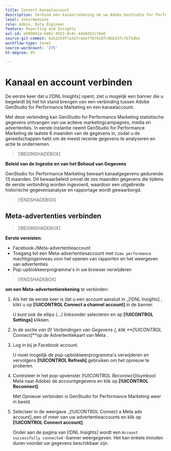 ```yaml
---
title: Connect-kanaalaccount
description: Verbind een kanaalrekening om uw Adobe GenStudio for Performance Marketing campagnes en media prestaties te controleren.
level: Intermediate
role: Admin, Data Engineer
feature: Reporting and Insights
exl-id: e699041e-b462-45b3-8c4c-4de0d52cf0e6
source-git-commit: 8a5d15df7a347c4ee7767610fc9bb23fc7b71db4
workflow-type: tm+mt
source-wordcount: '275'
ht-degree: 0%

---
```


# Kanaal en account verbinden

De eerste keer dat u [!DNL Insights] opent, ziet u mogelijk een banner die u begeleidt bij het tot stand brengen van een verbinding tussen Adobe GenStudio for Performance Marketing en een kanaalaccount.

Met deze verbinding kan GenStudio for Performance Marketing statistische gegevens ontvangen van uw actieve marketingcampagnes, media en advertenties. In eerste instantie neemt GenStudio for Performance Marketing de laatste 6 maanden van de gegevens in, zodat u de gereedschappen hebt om de meest recente gegevens te analyseren en actie te ondernemen.

>[!BEGINSHADEBOX]

**Beleid van de Ingestie en van het Behoud van Gegevens**

GenStudio for Performance Marketing bewaart kanaalgegevens gedurende 13 maanden. Dit bewaarbeleid omvat de zes maanden gegevens die tijdens de eerste verbinding worden ingevoerd, waardoor een uitgebreide historische gegevensanalyse en rapportage wordt gewaarborgd.

>[!ENDSHADEBOX]

## Meta-advertenties verbinden

>[!BEGINSHADEBOX]

**Eerste vereisten**:

- Facebook-/Meta-advertentieaccount
- Toegang tot een Meta-advertentiesaccount met `View performance` machtigingsniveau voor het openen van rapporten en het weergeven van advertenties
- Pop-upblokkeerprogramma&#39;s in uw browser verwijderen

>[!ENDSHADEBOX]

**om een Meta-advertentierekening** te verbinden:

1. Als het de eerste keer is dat u een account aansluit in _[!DNL Insights] , klikt u op **[!UICONTROL Connect a channel account]** in de banner.

   U kunt ook de ellips (...) linksonder selecteren en op **[!UICONTROL Settings]** klikken.

1. In de _sectie van 0} Verbindingen van Gegevens {, klik **[!UICONTROL Connect]**op de_ Advertentiekaart van Meta _._

1. Log in bij je Facebook account.

   U moet mogelijk de pop-upblokkeerprogramma&#39;s verwijderen en vervolgens **[!UICONTROL Refresh]** gebruiken om het opnieuw te proberen.

1. Controleer in het pop-upvenster _[!UICONTROL Reconnect]_(symbool Meta naar Adobe) de accountgegevens en klik op **[!UICONTROL Reconnect]**.

   Met Opnieuw verbinden is GenStudio for Performance Marketing weer in beeld.

1. Selecteer in de weergave _[!UICONTROL Connect a Meta ads account]_een of meer van uw advertentieaccounts en klik op **[!UICONTROL Connect account]**.

   Onder aan de pagina van [!DNL Insights] wordt een `Account successfully connected` -banner weergegeven. Het kan enkele minuten duren voordat uw gegevens beschikbaar zijn.
